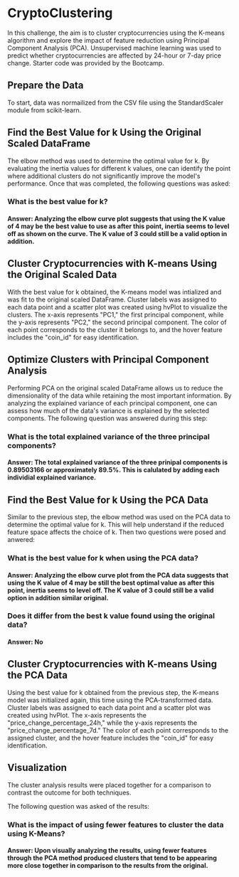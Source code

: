 # CryptoClustering

In this challenge, the aim is to cluster cryptocurrencies using the K-means algorithm and explore the impact of feature reduction using Principal Component Analysis (PCA). Unsupervised machine learning was used to predict whether cryptocurrencies are affected by 24-hour or 7-day price change. Starter code was provided by the Bootcamp.

## Prepare the Data
To start, data was normailized from the CSV file using the StandardScaler module from scikit-learn.

## Find the Best Value for k Using the Original Scaled DataFrame
The elbow method was used to determine the optimal value for k. By evaluating the inertia values for different k values, one can identify the point where additional clusters do not significantly improve the model's performance. Once that was completed, the following questions was asked:

### What is the best value for k?

#### Answer: Analyzing the elbow curve plot suggests that using the K value of 4 may be the best value to use as after this point, inertia seems to level off as shown on the curve. The K value of 3 could still be a valid option in addition.


## Cluster Cryptocurrencies with K-means Using the Original Scaled Data
With the best value for k obtained, the K-means model was intialized and was fit to the original scaled DataFrame. Cluster labels was assigned to each data point and a scatter plot was created using hvPlot to visualize the clusters. The x-axis represents "PC1," the first principal component, while the y-axis represents "PC2," the second principal component. The color of each point corresponds to the cluster it belongs to, and the hover feature includes the "coin_id" for easy identification.

## Optimize Clusters with Principal Component Analysis
Performing PCA on the original scaled DataFrame allows us to reduce the dimensionality of the data while retaining the most important information. By analyzing the explained variance of each principal component, one can assess how much of the data's variance is explained by the selected components. The following question was answered during this step:

### What is the total explained variance of the three principal components?

#### Answer: The total explained variance of the three prinipal components is 0.89503166 or approximately 89.5%. This is calulated by adding each individial explained variance.

## Find the Best Value for k Using the PCA Data
Similar to the previous step, the elbow method was used on the PCA data to determine the optimal value for k. This will help understand if the reduced feature space affects the choice of k. Then two questions were posed and anwered:

### What is the best value for k when using the PCA data? 

#### Answer: Analyzing the elbow curve plot from the PCA data suggests that using the K value of 4 may be still the best optimal value as after this point, inertia seems to level off. The K value of 3 could still be a valid option in addition similar original.

### Does it differ from the best k value found using the original data?

#### Answer: No

## Cluster Cryptocurrencies with K-means Using the PCA Data
Using the best value for k obtained from the previous step, the K-means model was initialized again, this time using the PCA-transformed data. Cluster labels was assigned to each data point and a scatter plot was created using hvPlot. The x-axis represents the "price_change_percentage_24h," while the y-axis represents the "price_change_percentage_7d." The color of each point corresponds to the assigned cluster, and the hover feature includes the "coin_id" for easy identification.

## Visualization
The cluster analysis results were placed together for a comparison to contrast the outcome for both techniques.

The following question was asked of the results:

### What is the impact of using fewer features to cluster the data using K-Means?

#### Answer: Upon visually analyzing the results, using fewer features through the PCA method produced clusters that tend to be appearing more close together in comparison to the results from the original. 
